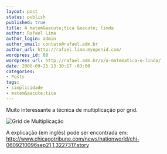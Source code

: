 ```yaml
--- 
layout: post
status: publish
published: true
title: A matem&aacute;tica &eacute; linda
author: Rafael Lima
author_login: admin
author_email: contato@rafael.adm.br
author_url: http://rafael.lima.myopenid.com/
wordpress_id: 88
wordpress_url: http://rafael.adm.br/p/a-matematica-e-linda/
date: 2006-09-25 13:30:17 -03:00
categories: 
- Posts
tags: 
- simplicidade
- matem&aacute;tica
---
```

Muito interessante a t&eacute;cnica de multiplica&ccedil;&atilde;o por grid.

<img id="image87" src="http://rafael.adm.br/wp-content/uploads/2006/09/mathgrid.jpg" alt="Grid de Multiplica&ccedil;&atilde;o" />

A explica&ccedil;&atilde;o (em ingl&ecirc;s) pode ser encontrada em:
<a href="http://www.chicagotribune.com/news/nationworld/chi-0609210096sep21,1,3227317.story">http://www.chicagotribune.com/news/nationworld/chi-0609210096sep21,1,3227317.story</a>
